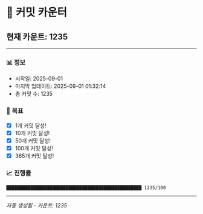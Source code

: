 # 🔢 커밋 카운터

## 현재 카운트: 1235

---

### 📊 정보
- 시작일: 2025-09-01
- 마지막 업데이트: 2025-09-01 01:32:14
- 총 커밋 수: 1235

### 🎯 목표
- [x] 1개 커밋 달성!
- [x] 10개 커밋 달성!
- [x] 50개 커밋 달성!
- [x] 100개 커밋 달성!
- [x] 365개 커밋 달성!

### 📈 진행률
```
██████████████████████████████████████████████████ 1235/100
```

---
*자동 생성됨 - 카운트: 1235*
